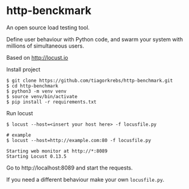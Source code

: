 # http-benckmark

An open source load testing tool.

Define user behaviour with Python code, and swarm your system with millions of simultaneous users.

Based on http://locust.io

Install project
```console
$ git clone https://github.com/tiagorkrebs/http-benchmark.git
$ cd http-benchmark
$ python3 -m venv venv
$ source venv/bin/activate
$ pip install -r requirements.txt
```

Run locust
```console
$ locust --host=<insert your host here> -f locusfile.py

# example
$ locust --host=http://example.com:80 -f locusfile.py

Starting web monitor at http://*:8089
Starting Locust 0.13.5
```

Go to http://localhost:8089 and start the requests.

If you need a different behaviour make your own `locusfile.py`.
